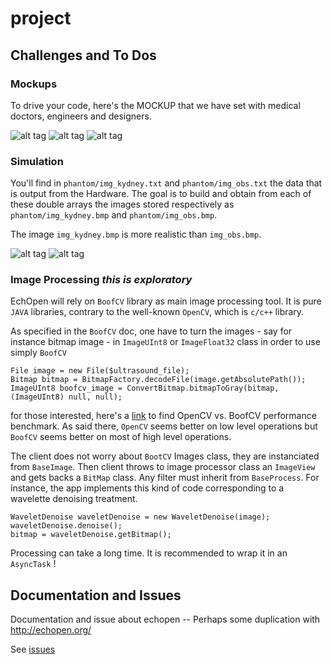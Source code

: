 # project

## Challenges and To Dos

### Mockups 
To drive your code, here's the MOCKUP that we have set with medical doctors, engineers and designers.  

![alt tag](http://echopen.org/images/a/ab/Echopen_MockUp_1.png)
![alt tag](http://echopen.org/images/0/07/Echopen_MockUp_1.2.png)
![alt tag](http://echopen.org/images/e/e2/Echopen_MockUp_1_2.png)

### Simulation

You'll find in `phantom/img_kydney.txt` and `phantom/img_obs.txt` the data that is output from the Hardware. The goal is to build and obtain from each of these double arrays the images stored respectively as `phantom/img_kydney.bmp` and `phantom/img_obs.bmp`.

The image `img_kydney.bmp` is more realistic than `img_obs.bmp`.

![alt tag](http://echopen.org/images/e/e1/Image_kydney.png)
![alt tag](http://echopen.org/images/0/0a/Image_obs.png)

### Image Processing *this is exploratory*

EchOpen will rely on `BoofCV` library as main image processing tool. It is pure `JAVA` libraries, contrary to the well-known `OpenCV`, which is `c/c++` library. 

As specified in the `BoofCV` doc, one have to turn the images - say for instance bitmap image - in `ImageUInt8` or `ImageFloat32` class in order to use simply `BoofCV`

```
File image = new File($ultrasound_file);
Bitmap bitmap = BitmapFactory.decodeFile(image.getAbsolutePath());
ImageUInt8 boofcv_image = ConvertBitmap.bitmapToGray(bitmap, (ImageUInt8) null, null);
```

for those interested, here's a [link](http://boofcv.org/index.php?title=Performance:OpenCV:BoofCV) to find OpenCV vs. BoofCV performance benchmark. As said there, `OpenCV` seems better on low level operations but `BoofCV` seems better on most of high level operations. 

The client does not worry about `BootCV` Images class, they are instanciated from `BaseImage`. Then client throws to image processor class an `ImageView` and gets backs a `BitMap` class. Any filter must inherit from `BaseProcess`. For instance, the app implements this kind of code corresponding to a wavelette denoising treatment. 

```
WaveletDenoise waveletDenoise = new WaveletDenoise(image);
waveletDenoise.denoise();
bitmap = waveletDenoise.getBitmap();
```

Processing can take a long time. It is recommended to wrap it in an `AsyncTask` !

## Documentation and Issues

Documentation and issue about echopen -- Perhaps some duplication with http://echopen.org/

See [issues](https://github.com/echopenorg/project/issues)



